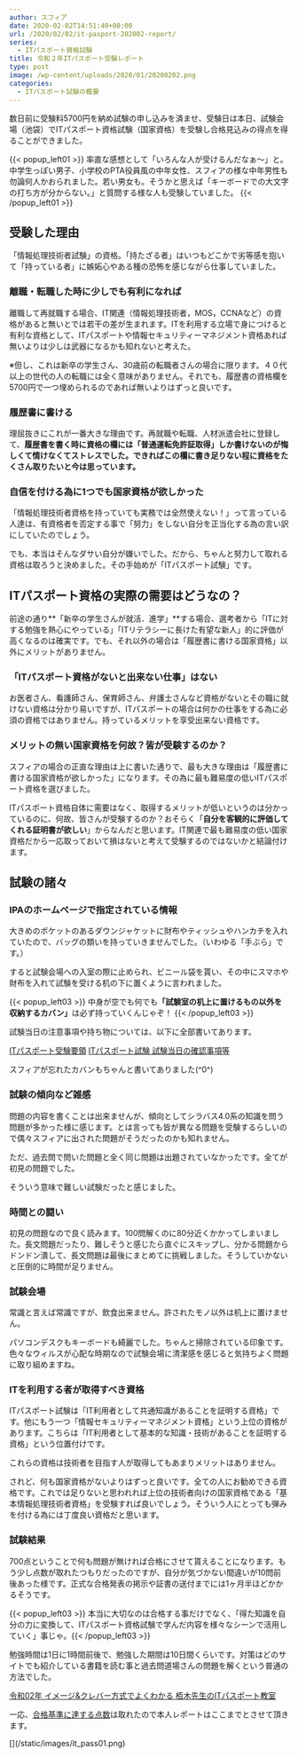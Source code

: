 ```yaml
---
author: スフィア
date: 2020-02-02T14:51:40+00:00
url: /2020/02/02/it-pasport-202002-report/
series:
  - ITパスポート資格試験
title: 令和２年ITパスポート受験レポート
type: post
image: /wp-content/uploads/2020/01/20200202.png
categories:
  - ITパスポート試験の概要
---
```

数日前に受験料5700円を納め試験の申し込みを済ませ、受験日は本日、試験会場（池袋）でITパスポート資格試験（国家資格）を受験し合格見込みの得点を得ることができました。

{{< popup_left01 >}} 率直な感想として<span class="line-pink">「いろんな人が受けるんだなぁ～」</span>と。中学生っぽい男子、小学校のPTA役員風の中年女性、スフィアの様な中年男性も勿論何人かおられました。若い男女も。そうかと思えば「キーボードでの大文字の打ち方が分からない。」と質問する様な人も受験していました。
{{< /popup_left01 >}} 

## 受験した理由

「情報処理技術者試験」の資格。「持たざる者」はいつもどこかで劣等感を抱いて「持っている者」に嫉妬心やある種の恐怖を感じながら仕事していました。

### 離職・転職した時に少しでも有利になれば

離職して再就職する場合、IT関連（情報処理技術者，MOS，CCNAなど）の資格があると無いとでは若干の差が生まれます。ITを利用する立場で身につけると有利な資格として、ITパスポートや情報セキュリティーマネジメント資格あれば無いよりは少しは武器になるかも知れないと考えた。

※但し、これは新卒の学生さん、30歳前の転職者さんの場合に限ります。４０代以上の世代の人の転職には全く意味がありません。それでも、履歴書の資格欄を5700円で一つ埋められるのであれば無いよりはずっと良いです。

### 履歴書に書ける

理屈抜きにこれが一番大きな理由です。再就職や転職、人材派遣会社に登録して、**履歴書を書く時に資格の欄には「普通運転免許証取得」しか書けないのが悔しくて情けなくてストレスでした。できればこの欄に書き足りない程に資格をたくさん取りたいと今は思っています。**

### 自信を付ける為に1つでも国家資格が欲しかった

「情報処理技術者資格を持っていても実務では全然使えない！」って言っている人達は、有資格者を否定する事で「努力」をしない自分を正当化する為の言い訳にしていたのでしょう。

でも、本当はそんなダサい自分が嫌いでした。だから、ちゃんと努力して取れる資格は取ろうと決めました。その手始めが「ITパスポート試験」です。

## ITパスポート資格の実際の需要はどうなの？

前途の通り**「新卒の学生さんが就活．進学」**する場合、選考者から「ITに対する勉強を熱心にやっている」「ITリテラシーに長けた有望な新人」的に評価が高くなるのは確実です。でも、それ以外の場合は「履歴書に書ける国家資格」以外にメリットがありません。

### 「ITパスポート資格がないと出来ない仕事」はない

お医者さん、看護師さん、保育師さん、弁護士さんなど資格がないとその職に就けない資格は分かり易いですが、ITパスポートの場合は何かの仕事をする為に必須の資格ではありません。持っているメリットを享受出来ない資格です。

### メリットの無い国家資格を何故？皆が受験するのか？

スフィアの場合の正直な理由は上に書いた通りで、最も大きな理由は「履歴書に書ける国家資格が欲しかった」になります。その為に最も難易度の低いITパスポート資格を選びました。

ITパスポート資格自体に需要はなく、取得するメリットが低いというのは分かっているのに、何故、皆さんが受験するのか？おそらく「**自分を客観的に評価してくれる証明書が欲しい**」からなんだと思います。IT関連で最も難易度の低い国家資格だから一応取っておいて損はないと考えて受験するのではないかと結論付けます。

## 試験の諸々

### IPAのホームページで指定されている情報

大きめのポケットのあるダウンジャケットに財布やティッシュやハンカチを入れていたので、バッグの類いを持っていきませんでした。（いわゆる「手ぶら」です。）

すると試験会場への入室の際に止められ、ビニール袋を貰い、その中にスマホや財布を入れて試験を受ける机の下に置くように言われました。

{{< popup_left03 >}} 
          中身が空でも何でも<strong>「試験室の机上に置けるもの以外を収納するカバン」</strong>は必ず持っていくんじゃぞ！
{{< /popup_left03 >}} 

試験当日の注意事項や持ち物については、以下に全部書いてあります。

[ITパスポート受験要領](https://www3.jitec.ipa.go.jp/JitesCbt/html/examination/exam_summary.html)
[ITパスポート試験 試験当日の確認事項等](https://www3.jitec.ipa.go.jp/JitesCbt/html/examination/order.html#honnin)

スフィアが忘れたカバンもちゃんと書いてありました(^0^)

### 試験の傾向など雑感

問題の内容を書くことは出来ませんが、傾向としてシラバス4.0系の知識を問う問題が多かった様に感じます。とは言っても皆が異なる問題を受験するらしいので偶々スフィアに出された問題がそうだったのかも知れません。

ただ、過去問で問いた問題と全く同じ問題は出題されていなかったです。全てが初見の問題でした。

そういう意味で難しい試験だったと感じました。

### 時間との闘い

初見の問題なので良く読みます。100問解くのに80分近くかかってしまいました。長文問題だったり、難しそうと感じたら直ぐにスキップし、分かる問題からドンドン潰して、長文問題は最後にまとめてに挑戦しました。そうしていかないと圧倒的に時間が足りません。

### 試験会場

常識と言えば常識ですが、飲食出来ません。許されたモノ以外は机上に置けません。

パソコンデスクもキーボードも綺麗でした。ちゃんと掃除されている印象です。色々なウィルスが心配な時期なので試験会場に清潔感を感じると気持ちよく問題に取り組めますね。

### ITを利用する者が取得すべき資格

ITパスポート試験は「IT利用者として共通知識があることを証明する資格」です。他にもう一つ「情報セキュリティーマネジメント資格」という上位の資格があります。こちらは「IT利用者として基本的な知識・技術があることを証明する資格」という位置付けです。

これらの資格は技術者を目指す人が取得してもあまりメリットはありません。

されど、何も国家資格がないよりはずっと良いです。全ての人にお勧めできる資格です。これでは足りないと思われれば上位の技術者向けの国家資格である「基本情報処理技術者資格」を受験すれば良いでしょう。そういう人にとっても弾みを付ける為には丁度良い資格だと思います。

### 試験結果

700点ということで何も問題が無ければ合格にさせて貰えることになります。もう少し点数が取れたつもりだったのですが、自分が気づかない間違いが10問前後あった様です。正式な合格発表の掲示や証書の送付までには1ヶ月半ほどかかるそうです。 

{{< popup_left03 >}}           本当に大切なのは合格する事だけでなく、「得た知識を自分の力に変換して、ITパスポート資格試験で学んだ内容を様々なシーンで活用していく」事じゃ。{{< /popup_left03 >}} 

勉強時間は1日に1時間前後で、勉強した期間は10日間くらいです。対策はどのサイトでも紹介している書籍を読む事と過去問道場さんの問題を解くという普通の方法でした。

[令和02年 イメージ&クレバー方式でよくわかる 栢木先生のITパスポート教室](https://www.amazon.co.jp/%E4%BB%A4%E5%92%8C02%E5%B9%B4-%E3%82%A4%E3%83%A1%E3%83%BC%E3%82%B8-%E3%82%AF%E3%83%AC%E3%83%90%E3%83%BC%E6%96%B9%E5%BC%8F%E3%81%A7%E3%82%88%E3%81%8F%E3%82%8F%E3%81%8B%E3%82%8B-%E6%A0%A2%E6%9C%A8%E5%85%88%E7%94%9F%E3%81%AEIT%E3%83%91%E3%82%B9%E3%83%9D%E3%83%BC%E3%83%88%E6%95%99%E5%AE%A4-%E6%A0%A2%E6%9C%A8/dp/429711013X/ref=tmm_pap_swatch_0?_encoding=UTF8&qid=&sr=)

一応、[合格基準に達する点数](https://breakasweat8.com/2020/01/13/it-pasport-nanido/)は取れたので本人レポートはここまでとさせて頂きます。

\[](/static/images/it_pass01.png)

&nbsp;